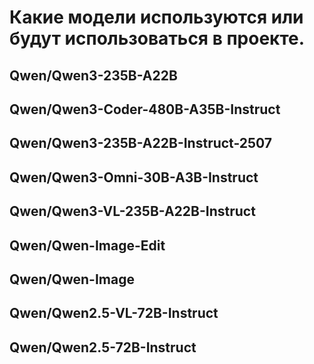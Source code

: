 # Какие модели используются или будут использоваться в проекте.

## Qwen/Qwen3-235B-A22B

## Qwen/Qwen3-Coder-480B-A35B-Instruct

## Qwen/Qwen3-235B-A22B-Instruct-2507

## Qwen/Qwen3-Omni-30B-A3B-Instruct

## Qwen/Qwen3-VL-235B-A22B-Instruct

## Qwen/Qwen-Image-Edit

## Qwen/Qwen-Image

## Qwen/Qwen2.5-VL-72B-Instruct

## Qwen/Qwen2.5-72B-Instruct
